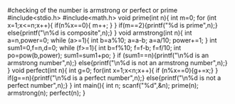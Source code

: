 #checking of the number is armstrong or perfect or prime
#include<stdio.h>
#include<math.h>
void prime(int n){
  int m=0;
  for (int x=1;x<=n;x++){
    if(n%x==0){
      m++;
    }
  }
  if(m==2){printf("%d is prime",n);}
  else{printf("\n%d is composite",n);}
}
void armstrong(int n){
  int a=n,power=0;
  while (a>=1){
    int b=a%10;
    a=a-b;
    a=a/10;
    power+=1;
  }
  int sum1=0,f=n,d=0;
  while (f>=1){
    int b=f%10;
    f=f-b;
    f=f/10;
    int po=pow(b,power);
    sum1=sum1+po;
  }
  if (sum1==n){printf("\n%d is an armstrong number",n);}
  else{printf("\n%d is not an armstrong number",n);}
}
void perfect(int n){
  int g=0;
  for(int x=1;x<n;x++){
    if (n%x==0){g+=x;}
  }
  if(g==n){printf("\n%d is a perfect number",n);}
  else{printf("\n%d is not a perfect number",n);}
}
int main(){
  int n;
  scanf("%d",&n);
  prime(n);
  armstrong(n);
  perfect(n);
}
